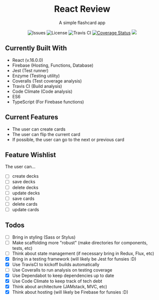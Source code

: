 <h1 align="center">React Review</h1>
<p align="center">
  A simple flashcard app
</p>
<p align="center">
  <img src="https://img.shields.io/github/issues/jberry93/react-review.svg" alt="Issues">
  <img src="https://img.shields.io/github/license/jberry93/react-review.svg" alt="License">
  <img src="https://travis-ci.org/jberry93/react-review.svg?branch=master" alt="Travis CI">
  <a href='https://coveralls.io/github/jberry93/react-review?branch=master'><img src='https://coveralls.io/repos/github/jberry93/react-review/badge.svg?branch=master' alt='Coverage Status' /></a>
  <a href="https://codeclimate.com/github/jberry93/react-review/maintainability"><img src="https://api.codeclimate.com/v1/badges/701292c7ee1bddd17811/maintainability" /></a>
</p>

## Currently Built With
- React (v.16.0.0)
- Firebase (Hosting, Functions, Database)
- Jest (Test runner)
- Enzyme (Testing utility)
- Coveralls (Test coverage analysis)
- Travis CI (Build analysis)
- Code Climate (Code analysis)
- ES6
- TypeScript (For Firebase functions)

## Current Features
- The user can create cards
- The user can flip the current card
- If possible, the user can go to the next or previous card

## Feature Wishlist
The user can...
- [ ] create decks
- [ ] save decks
- [ ] delete decks
- [ ] update decks
- [ ] save cards
- [ ] delete cards
- [ ] update cards

## Todos
- [ ] Bring in styling (Sass or Stylus)
- [ ] Make scaffolding more "robust" (make directories for components, tests, etc)
- [ ] Think about state management (if necessary bring in Redux, Flux, etc)
- [x] Bring in a testing framework (will likely be Jest for funsies :D)
- [x] Use TravisCI to kickoff builds automatically
- [ ] Use Coveralls to run analysis on testing coverage
- [x] Use Dependabot to keep dependencies up to date
- [x] Use Code Climate to keep track of tech debt
- [x] Think about architecture (JAMstack, MVC, etc)
- [x] Think about hosting (will likely be Firebase for funsies :D)
